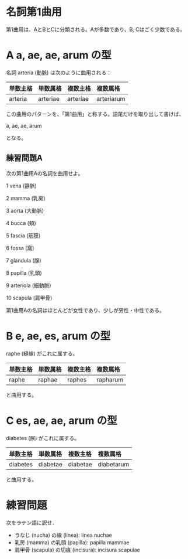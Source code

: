名詞第1曲用
===

第1曲用は、AとBとCに分類される。Aが多数であり、B, Cはごく少数である。

# A a, ae, ae, arum の型

名詞 arteria (動脈) は次のように曲用される：

 
|単数主格|単数属格|複数主格|複数属格|
|:---|:---|:---|:---|
|arteria|arteriae| arteriae|arteriarum|


この曲用のパターンを、「第1曲用」と称する。語尾だけを取り出して書けば、

 

a, ae, ae, arum

 

となる。

  

## 練習問題A

次の第1曲用Aの名詞を曲用せよ。

1 vena (静脈)

2 mamma (乳房)

3 aorta (大動脈)

4 bucca (頬)

5 fascia (筋膜)

6 fossa (窩)

7 glandula (腺)

8 papilla (乳頭)

9 arteriola (細動脈)

10 scapula (肩甲骨)

 

第1曲用Aの名詞はほとんどが女性であり、少しが男性・中性である。

 

# B e, ae, es, arum の型

 

raphe (縫線) がこれに属する。

 
|単数主格|単数属格|複数主格|複数属格|
|:---|:---|:---|:---|
|raphe|raphae|raphes|rapharum|

 

と曲用する。

 

# C es, ae, ae, arum の型

 

diabetes (尿) がこれに属する。

 
|単数主格|単数属格|複数主格|複数属格|
|:---|:---|:---|:---|
|diabetes|diabetae|diabetae|diabetarum|

 

と曲用する。

# 練習問題

次をラテン語に訳せ．

- うなじ (nucha) の線 (linea): linea nuchae
- 乳房 (mamma) の乳頭 (papilla): papilla mammae
- 肩甲骨 (scapula) の切痕 (incisura): incisura scapulae

 
